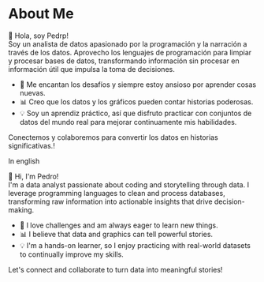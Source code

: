 # About Me

👋 Hola, soy Pedrp!  
Soy un analista de datos apasionado por la programación y la narración a través de los datos. Aprovecho los lenguajes de programación para limpiar y procesar bases de datos, transformando información sin procesar en información útil que impulsa la toma de decisiones.

- 🚀 Me encantan los desafíos y siempre estoy ansioso por aprender cosas nuevas.
- 📊 Creo que los datos y los gráficos pueden contar historias poderosas.
- 💡 Soy un aprendiz práctico, así que disfruto practicar con conjuntos de datos del mundo real para mejorar continuamente mis habilidades.

Conectemos y colaboremos para convertir los datos en historias significativas.!

In english

👋 Hi, I'm Pedro!  
I'm a data analyst passionate about coding and storytelling through data. I leverage programming languages to clean and process databases, transforming raw information into actionable insights that drive decision-making.


- 🚀 I love challenges and am always eager to learn new things.
- 📊 I believe that data and graphics can tell powerful stories.
- 💡 I'm a hands-on learner, so I enjoy practicing with real-world datasets to continually improve my skills.

Let's connect and collaborate to turn data into meaningful stories!
